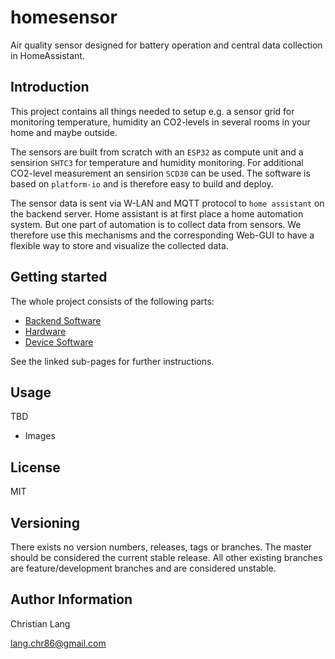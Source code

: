 homesensor
==========

Air quality sensor designed for battery operation and central data collection in HomeAssistant.



Introduction
------------

This project contains all things needed to setup e.g. a sensor grid for monitoring
temperature, humidity an CO2-levels in several rooms in your home and maybe outside.

The sensors are built from scratch with an `ESP32` as compute unit
and a sensirion `SHTC3` for temperature and humidity monitoring.
For additional CO2-level measurement an sensirion `SCD30` can be used.
The software is based on `platform-io` and is therefore easy to build and deploy.

The sensor data is sent via W-LAN and MQTT protocol to `home assistant` on the backend server.
Home assistant is at first place a home automation system.
But one part of automation is to collect data from sensors.
We therefore use this mechanisms and the corresponding Web-GUI
to have a flexible way to store and visualize the collected data.



Getting started
---------------

The whole project consists of the following parts:

* [Backend Software](backend/)
* [Hardware](hardware/)
* [Device Software](software/)

See the linked sub-pages for further instructions.



Usage
-----

TBD

* Images



License
-------

MIT



Versioning
----------

There exists no version numbers, releases, tags or branches.
The master should be considered the current stable release.
All other existing branches are feature/development branches and are considered unstable.



Author Information
------------------

Christian Lang

[lang.chr86@gmail.com](mailto:lang.chr86@gmail.com)
